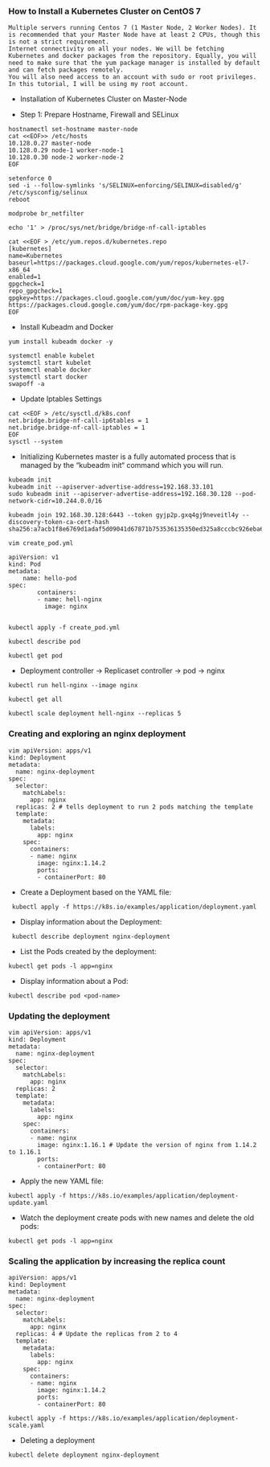 ### How to Install a Kubernetes Cluster on CentOS 7

```
Multiple servers running Centos 7 (1 Master Node, 2 Worker Nodes). It is recommended that your Master Node have at least 2 CPUs, though this is not a strict requirement.
Internet connectivity on all your nodes. We will be fetching Kubernetes and docker packages from the repository. Equally, you will need to make sure that the yum package manager is installed by default and can fetch packages remotely.
You will also need access to an account with sudo or root privileges. In this tutorial, I will be using my root account.
```

* Installation of Kubernetes Cluster on Master-Node

- Step 1: Prepare Hostname, Firewall and SELinux

```
hostnamectl set-hostname master-node
cat <<EOF>> /etc/hosts
10.128.0.27 master-node
10.128.0.29 node-1 worker-node-1
10.128.0.30 node-2 worker-node-2
EOF

setenforce 0
sed -i --follow-symlinks 's/SELINUX=enforcing/SELINUX=disabled/g' /etc/sysconfig/selinux
reboot

modprobe br_netfilter

echo '1' > /proc/sys/net/bridge/bridge-nf-call-iptables

cat <<EOF > /etc/yum.repos.d/kubernetes.repo
[kubernetes]
name=Kubernetes
baseurl=https://packages.cloud.google.com/yum/repos/kubernetes-el7-x86_64
enabled=1
gpgcheck=1
repo_gpgcheck=1
gpgkey=https://packages.cloud.google.com/yum/doc/yum-key.gpg https://packages.cloud.google.com/yum/doc/rpm-package-key.gpg
EOF

```

* Install Kubeadm and Docker

```
yum install kubeadm docker -y 

systemctl enable kubelet
systemctl start kubelet
systemctl enable docker
systemctl start docker
swapoff -a
```

*  Update Iptables Settings
```
cat <<EOF > /etc/sysctl.d/k8s.conf
net.bridge.bridge-nf-call-ip6tables = 1
net.bridge.bridge-nf-call-iptables = 1
EOF
sysctl --system
```

* Initializing Kubernetes master is a fully automated process that is managed by the “kubeadm init“ command which you will run.

```
kubeadm init 
kubeadm init --apiserver-advertise-address=192.168.33.101
sudo kubeadm init --apiserver-advertise-address=192.168.30.128 --pod-network-cidr=10.244.0.0/16

kubeadm join 192.168.30.128:6443 --token gyjp2p.gxq4gj9neveitl4y --discovery-token-ca-cert-hash sha256:a7acb1f8e6769d1adaf5d09041d67871b753536135350ed325a8cccbc926eba6
```
```
vim create_pod.yml

apiVersion: v1
kind: Pod
metadata: 
	name: hello-pod
spec: 
		containers:
		- name: hell-nginx
		  image: nginx
		  
```

`kubectl apply -f create_pod.yml`

`kubectl describe pod`

`kubectl get pod`

* Deployment controller -> Replicaset controller -> pod -> nginx

`kubectl run hell-nginx --image nginx`

`kubectl get all`

`kubectl scale deployment hell-nginx --replicas 5`

### Creating and exploring an nginx deployment 

```
vim apiVersion: apps/v1
kind: Deployment
metadata:
  name: nginx-deployment
spec:
  selector:
    matchLabels:
      app: nginx
  replicas: 2 # tells deployment to run 2 pods matching the template
  template:
    metadata:
      labels:
        app: nginx
    spec:
      containers:
      - name: nginx
        image: nginx:1.14.2
        ports:
        - containerPort: 80
```

* Create a Deployment based on the YAML file:

` kubectl apply -f https://k8s.io/examples/application/deployment.yaml`

* Display information about the Deployment:

` kubectl describe deployment nginx-deployment`

* List the Pods created by the deployment:

`kubectl get pods -l app=nginx`

* Display information about a Pod:

`kubectl describe pod <pod-name>`

### Updating the deployment

```
vim apiVersion: apps/v1
kind: Deployment
metadata:
  name: nginx-deployment
spec:
  selector:
    matchLabels:
      app: nginx
  replicas: 2
  template:
    metadata:
      labels:
        app: nginx
    spec:
      containers:
      - name: nginx
        image: nginx:1.16.1 # Update the version of nginx from 1.14.2 to 1.16.1
        ports:
        - containerPort: 80
```
* Apply the new YAML file:

`kubectl apply -f https://k8s.io/examples/application/deployment-update.yaml`

* Watch the deployment create pods with new names and delete the old pods:

`kubectl get pods -l app=nginx`

### Scaling the application by increasing the replica count

```
apiVersion: apps/v1
kind: Deployment
metadata:
  name: nginx-deployment
spec:
  selector:
    matchLabels:
      app: nginx
  replicas: 4 # Update the replicas from 2 to 4
  template:
    metadata:
      labels:
        app: nginx
    spec:
      containers:
      - name: nginx
        image: nginx:1.14.2
        ports:
        - containerPort: 80
```
		
`kubectl apply -f https://k8s.io/examples/application/deployment-scale.yaml`

* Deleting a deployment

`kubectl delete deployment nginx-deployment`



















